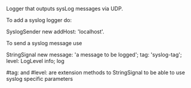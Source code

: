 Logger that outputs sysLog messages via UDP.

To add a syslog logger do:

SyslogSender new 
	addHost: 'localhost'.

To send a syslog message use
	
StringSignal new
	message: 'a message to be logged';
	tag: 'syslog-tag';
	level: LogLevel info;
	log

#tag: and #level: are extension methods to StringSignal to be able to use syslog specific parameters